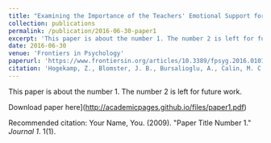 ```yaml
---
title: "Examining the Importance of the Teachers' Emotional Support for Students' Social Inclusion Using the One-with-Many Design"
collection: publications
permalink: /publication/2016-06-30-paper1
excerpt: 'This paper is about the number 1. The number 2 is left for future work.'
date: 2016-06-30
venue: 'Frontiers in Psychology'
paperurl: 'https://www.frontiersin.org/articles/10.3389/fpsyg.2016.01014/full'
citation: 'Hogekamp, Z., Blomster, J. B., Bursalioglu, A., Calin, M. C., Çetinçelik, M., Haastrup, L., & Van den Berg, Y. H. M. (2016). &quot;Examining the Importance of the Teachers' Emotional Support for Students' Social Inclusion Using the One-with-Many Design.&quot; <i> Frontiers in Psychology </i>, 7: 1014. doi:10.3389/fpsyg.2016.01014.'
---
```

This paper is about the number 1. The number 2 is left for future work.

Download paper here](http://academicpages.github.io/files/paper1.pdf)

Recommended citation: Your Name, You. (2009). "Paper Title Number 1." <i>Journal 1</i>. 1(1).
